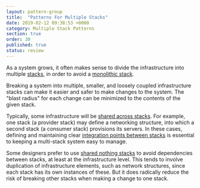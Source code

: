 ```yaml
---
layout: pattern-group
title:  "Patterns For Multiple Stacks"
date: 2019-02-12 09:38:53 +0000
category: Multiple Stack Patterns
section: true
order: 30
published: true
status: review
---
```


As a system grows, it often makes sense to divide the infrastructure into multiple [stacks](/patterns/stack-concept/), in order to avoid a [monolithic stack](/patterns/stack-structures/monolithic-stack.html).

Breaking a system into multiple, smaller, and loosely coupled infrastructure stacks can make it easier and safer to make changes to the system. The "blast radius" for each change can be minimized to the contents of the given stack.

Typically, some infrastructure will be [shared across stacks](shared-infrastructure-stack.html). For example, one stack (a provider stack) may define a networking structure, into which a second stack (a consumer stack) provisions its servers. In these cases, defining and maintaining clear [integration points between stacks](/patterns/stack-integration/) is essential to keeping a multi-stack system easy to manage.

Some designers prefer to use [shared nothing stacks](shared-nothing-stack.html) to avoid dependencies between stacks, at least at the infrastructure level. This tends to involve duplication of infrastructure elements, such as network structures, since each stack has its own instances of these. But it does radically reduce the risk of breaking other stacks when making a change to one stack.
